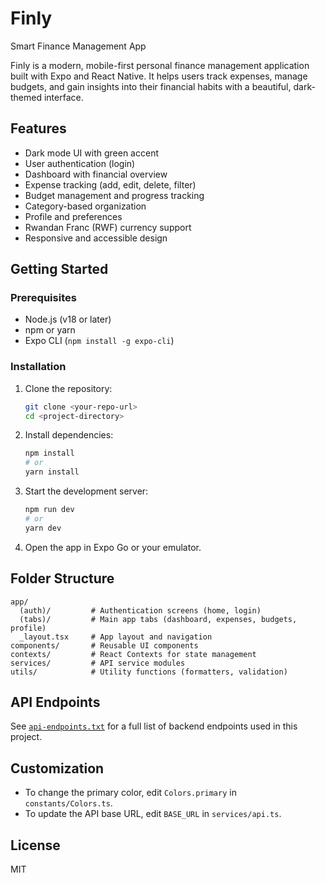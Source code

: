 # Finly

Smart Finance Management App

Finly is a modern, mobile-first personal finance management application built with Expo and React Native. It helps users track expenses, manage budgets, and gain insights into their financial habits with a beautiful, dark-themed interface.

## Features
- Dark mode UI with green accent
- User authentication (login)
- Dashboard with financial overview
- Expense tracking (add, edit, delete, filter)
- Budget management and progress tracking
- Category-based organization
- Profile and preferences
- Rwandan Franc (RWF) currency support
- Responsive and accessible design

## Getting Started

### Prerequisites
- Node.js (v18 or later)
- npm or yarn
- Expo CLI (`npm install -g expo-cli`)

### Installation
1. Clone the repository:
   ```bash
   git clone <your-repo-url>
   cd <project-directory>
   ```
2. Install dependencies:
   ```bash
   npm install
   # or
   yarn install
   ```
3. Start the development server:
   ```bash
   npm run dev
   # or
   yarn dev
   ```
4. Open the app in Expo Go or your emulator.

## Folder Structure
```
app/
  (auth)/         # Authentication screens (home, login)
  (tabs)/         # Main app tabs (dashboard, expenses, budgets, profile)
  _layout.tsx     # App layout and navigation
components/       # Reusable UI components
contexts/         # React Contexts for state management
services/         # API service modules
utils/            # Utility functions (formatters, validation)
```

## API Endpoints
See [`api-endpoints.txt`](./api-endpoints.txt) for a full list of backend endpoints used in this project.

## Customization
- To change the primary color, edit `Colors.primary` in `constants/Colors.ts`.
- To update the API base URL, edit `BASE_URL` in `services/api.ts`.

## License
MIT 